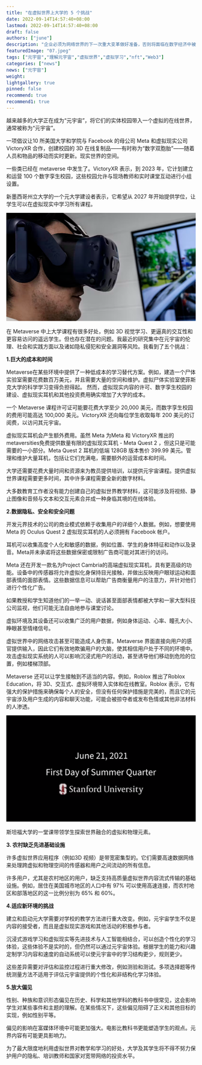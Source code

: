 ```yaml
---
title: "在虚拟世界上大学的 5 个挑战"
date: 2022-09-14T14:57:40+08:00
lastmod: 2022-09-14T14:57:40+08:00
draft: false
authors: ["june"]
description: "企业必须为网络世界的下一次重大变革做好准备，否则将面临在数字经济中被甩在后面的风险"
featuredImage: "07.jpeg"
tags: ["元宇宙","理解元宇宙","虚拟世界","虚拟学习","nft","Web3"]
categories: ["news"]
news: ["元宇宙"]
weight: 
lightgallery: true
pinned: false
recommend: true
recommend1: true
---
```


越来越多的大学正在成为“元宇宙”，将它们的实体校园带入一个虚拟的在线世界，通常被称为“元宇宙”。

一项倡议让10 所美国大学和学院与 Facebook 的母公司 Meta 和虚拟现实公司 VictoryXR 合作，创建校园的 3D 在线复制品——有时称为“数字双胞胎”——随着人员和物品的移动而实时更新。现实世界的空间。

一些类已经在 metaverse 中发生了。VictoryXR 表示，到 2023 年，它计划建立和运营 100 个数字孪生校园，这些校园允许与现场教师和实时课堂互动进行小组设置。

新墨西哥州立大学的一个元大学建设者表示，它希望从 2027 年开始提供学位，让学生可以在虚拟现实中学习所有课程。

![虚拟世界](05.png)

在 Metaverse 中上大学课程有很多好处，例如 3D 视觉学习、更逼真的交互性和更容易访问的遥远学生。但也存在潜在的问题。我最近的研究集中在元宇宙的伦理、社会和实践方面以及诸如隐私侵犯和安全漏洞等风险。我看到了五个挑战：



**1.巨大的成本和时间**

Metaverse在某些环境中提供了一种低成本的学习替代方案。例如，建造一个尸体实验室需要花费数百万美元，并且需要大量的空间和维护。虚拟尸体实验室使菲斯克大学的科学学习变得负担得起。
然而，虚拟现实内容的许可、数字孪生校园的建设、虚拟现实耳机和其他投资费用确实增加了大学的成本。

一个 Metaverse 课程许可证可能要花费大学至少 20,000 美元，而数字孪生校园的费用可能高达 100,000 美元。VictoryXR 还向每位学生收取每年 200 美元的订阅费，以访问其元宇宙。

虚拟现实耳机会产生额外费用。虽然 Meta 为Meta 和 VictoryXR 推出的 metaversities免费提供数量有限的虚拟现实耳机 - Meta Quest 2 ，但这只是可能需要的一小部分。Meta Quest 2 耳机的低端 128GB 版本售价 399.99 美元。管理和维护大量耳机，包括让它们充满电，需要额外的运营成本和时间。

大学还需要花费大量时间和资源来为教员提供培训，以提供元宇宙课程。提供虚拟世界课程需要更多时间，其中许多课程需要全新的数字材料。

大多数教育工作者没有能力创建自己的虚拟世界教学材料，这可能涉及将视频、静止图像和音频与文本和交互元素合并成一种身临其境的在线体验。



**2.数据隐私、安全和安全问题**

开发元界技术的公司的商业模式依赖于收集用户的详细个人数据。例如，想要使用 Meta 的 Oculus Quest 2 虚拟现实耳机的人必须拥有 Facebook 帐户。

耳机可以收集高度个人化和敏感的数据，例如位置、学生的身体特征和动作以及录音。Meta并未承诺将这些数据保密或限制广告商可能对其进行的访问。

Meta 还在开发一款名为Project Cambria的高端虚拟现实耳机，具有更高级的功能。设备中的传感器将允许虚拟化身保持目光接触，并做出反映用户眼球运动和面部表情的面部表情。这些数据信息可以帮助广告商衡量用户的注意力，并针对他们进行个性化广告。

如果教授和学生知道他们的一举一动、说话甚至面部表情都被大学和一家大型科技公司监视，他们可能无法自由地参与课堂讨论。

虚拟环境及其设备还可以收集广泛的用户数据，例如身体运动、心率、瞳孔大小、睁眼甚至情绪信号。

虚拟世界中的网络攻击甚至可能造成人身伤害。Metaverse 界面直接向用户的感官提供输入，因此它们有效地欺骗用户的大脑，使其相信用户处于不同的环境中。攻击虚拟现实系统的人可以影响沉浸式用户的活动，甚至诱导他们移动到危险的位置，例如楼梯顶部。

Metaverse 还可以让学生接触到不适当的内容。例如，Roblox 推出了Roblox Education，将 3D、交互式、虚拟环境带入实体和在线教室。Roblox 表示，它有强大的保护措施来确保每个人的安全，但没有任何保护措施是完美的，而且它的元宇宙涉及用户生成的内容和聊天功能，可能会被掠夺者或发布色情或其他非法材料的人渗透。

![虚拟世界](06.png)

斯坦福大学的一堂课带领学生探索世界融合的虚拟和物理元素。



**3. 农村缺乏先进基础设施**

许多虚拟世界应用程序（例如3D 视频）是带宽密集型的。它们需要高速数据网络来处理跨虚拟和物理空间的传感器和用户之间流动的所有信息。

许多用户，尤其是农村地区的用户，缺乏支持高质量虚拟世界内容流式传输的基础设施。例如，居住在美国城市地区的人口中有 97% 可以使用高速连接，而农村地区和部落地区的这一比例分别为 65% 和 60%。



**4.适应新环境的挑战**

建立和启动元大学需要对学校的教学方法进行重大改变。例如，元宇宙学生不仅是内容的接受者，而且是虚拟现实游戏和其他活动的积极参与者。

沉浸式游戏学习和虚拟现实等先进技术与人工智能相结合，可以创造个性化的学习体验，这些体验不是实时的，但仍然可以通过元宇宙体验。根据学生的能力和兴趣定制学习内容和速度的自动系统可以使元宇宙中的学习结构更少，规则更少。

这些差异需要对评估和监控过程进行重大修改，例如测验和测试。多项选择题等传统测量方法不适用于评估元宇宙提供的个性化和非结构化学习体验。



**5.放大偏见**

性别、种族和意识形态偏见在历史、科学和其他学科的教科书中很常见，这会影响学生对某些事件和主题的理解。在某些情况下，这些偏见阻碍了正义和其他目标的实现，例如性别平等。

偏见的影响在富媒体环境中可能更加强大。电影比教科书更能塑造学生的观点。元界内容有可能更具影响力。

为了最大限度地利用虚拟世界对教学和学习的好处，大学及其学生将不得不努力保护用户的隐私、培训教师和国家对宽带网络的投资水平。
